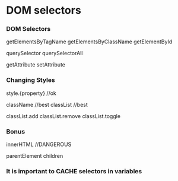 # DOM selectors

### DOM Selectors

getElementsByTagName getElementsByClassName getElementById

querySelector querySelectorAll

getAttribute setAttribute

### Changing Styles

style.{property} //ok

className //best classList //best

classList.add classList.remove classList.toggle

### Bonus

innerHTML //DANGEROUS

parentElement children

### It is important to CACHE selectors in variables

